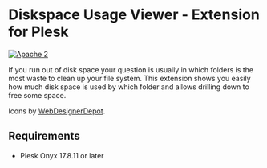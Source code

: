 # Diskspace Usage Viewer - Extension for Plesk

[![Apache 2](http://img.shields.io/badge/license-Apache%202-blue.svg)](http://www.apache.org/licenses/LICENSE-2.0)

If you run out of disk space your question is usually in which folders is the most waste to clean up your file system. This extension shows you easily how much disk space is used by which folder and allows drilling down to free some space.

Icons by [WebDesignerDepot](https://www.webdesignerdepot.com).

## Requirements

* Plesk Onyx 17.8.11 or later
